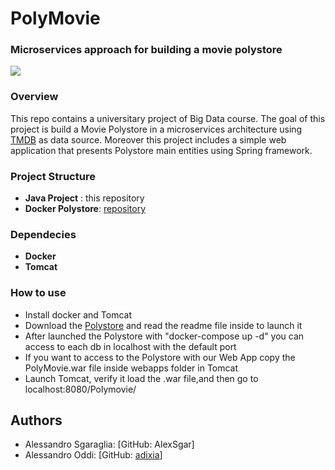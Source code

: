 # PolyMovie 
###  Microservices approach for building a movie polystore

 ![](http://i.imgur.com/agCbOoz.png)


### Overview
This repo contains a universitary project of Big Data course. The goal of this project is build a Movie Polystore in a microservices architecture using [TMDB](https://www.themoviedb.org/) as data source. Moreover this project includes a simple web application that presents Polystore main entities using Spring framework.


### Project Structure
* **Java Project** : this repository
* **Docker Polystore**: [repository](https://drive.google.com/drive/folders/0ByoFjS7ukGTkRTNQaXlXNWRrZ00?usp=sharing)


### Dependecies
* **Docker**
* **Tomcat**

### How to use
* Install docker and Tomcat
* Download the [Polystore](https://drive.google.com/drive/folders/0ByoFjS7ukGTkRTNQaXlXNWRrZ00?usp=sharing) and read the readme file inside to launch it
* After launched the Polystore with "docker-compose up -d" you can access to each db in localhost with the default port
* If you want to access to the Polystore with our Web App copy the PolyMovie.war file inside webapps folder in Tomcat 
* Launch Tomcat, verify it load the .war file,and then go to localhost:8080/Polymovie/


## Authors

* Alessandro Sgaraglia: [GitHub: AlexSgar]
* Alessandro Oddi: [GitHub: [adixia](https://github.com/adixia)]

